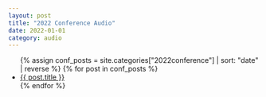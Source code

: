 ```yaml
---
layout: post
title: "2022 Conference Audio"
date: 2022-01-01
category: audio
---
```


<ul>
  {% assign conf_posts = site.categories["2022conference"] | sort: "date" | reverse %}
  {% for post in conf_posts %}
    <li>
      <a href="{{ post.url | relative_url }}">{{ post.title }}</a>
    </li>
  {% endfor %}
</ul>
